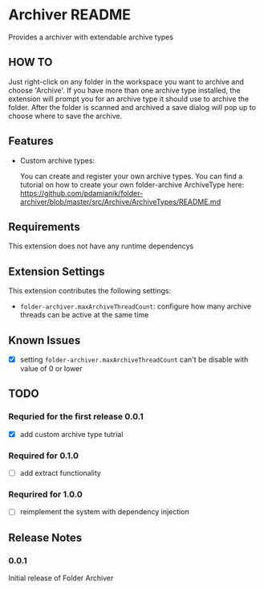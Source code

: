# Archiver README

Provides a archiver with extendable archive types

## HOW TO

Just right-click on any folder in the workspace you want to archive and choose 'Archive'.
If you have more than one archive type installed, the extension will prompt you for an archive type it should use to archive the folder.
After the folder is scanned and archived a save dialog will pop up to choose where to save the archive.

## Features

* Custom archive types:

   You can create and register your own archive types. You can find a tutorial on how to create your own folder-archive ArchiveType here: https://github.com/pdamianik/folder-archiver/blob/master/src/Archive/ArchiveTypes/README.md

## Requirements

This extension does not have any runtime dependencys

## Extension Settings

This extension contributes the following settings:

* `folder-archiver.maxArchiveThreadCount`: configure how many archive threads can be active at the same time

## Known Issues

 - [x] setting `folder-archiver.maxArchiveThreadCount` can't be disable with value of 0 or lower

## TODO

### Requried for the first release 0.0.1

 - [x] add custom archive type tutrial

### Required for 0.1.0

 - [ ] add extract functionality

### Requrired for 1.0.0

 - [ ] reimplement the system with dependency injection

## Release Notes

### 0.0.1

Initial release of Folder Archiver